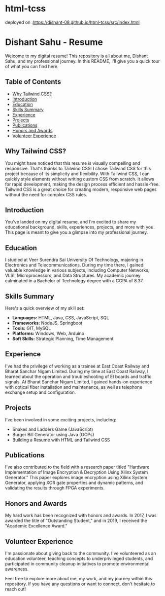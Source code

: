 # html-tcss
deployed  on :https://dishant-08.github.io/html-tcss/src/index.html

# Dishant Sahu - Resume

Welcome to my digital resume! This repository is all about me, Dishant Sahu, and my professional journey. In this README, I'll give you a quick tour of what you can find here.

## Table of Contents
- [Why Tailwind CSS?](#why-tailwind-css)
- [Introduction](#introduction)
- [Education](#education)
- [Skills Summary](#skills-summary)
- [Experience](#experience)
- [Projects](#projects)
- [Publications](#publications)
- [Honors and Awards](#honors-and-awards)
- [Volunteer Experience](#volunteer-experience)

## Why Tailwind CSS?

You might have noticed that this resume is visually compelling and responsive. That's thanks to Tailwind CSS! I chose Tailwind CSS for this project because of its simplicity and flexibility. With Tailwind CSS, I can quickly style elements without writing custom CSS from scratch. It allows for rapid development, making the design process efficient and hassle-free. Tailwind CSS is a great choice for creating modern, responsive web pages without the need for complex CSS rules.

## Introduction

You've landed on my digital resume, and I'm excited to share my educational background, skills, experiences, projects, and more with you. This page is meant to give you a glimpse into my professional journey.

## Education

I studied at Veer Surendra Sai University Of Technology, majoring in Electronics and Telecommunications. During my time there, I gained valuable knowledge in various subjects, including Computer Networks, VLSI, Microprocessors, and Data Structures. My academic journey culminated in a Bachelor of Technology degree with a CGPA of 8.37.

## Skills Summary

Here's a quick overview of my skill set:
- **Languages:** HTML, Java, CSS, JavaScript, SQL
- **Frameworks:** NodeJS, Springboot
- **Tools:** GIT, MySQL
- **Platforms:** Windows, Web, Arduino
- **Soft Skills:** Strategic Planning, Time Management

## Experience

I've had the privilege of working as a trainee at East Coast Railway and Bharat Sanchar Nigam Limited. During my time at East Coast Railway, I learned about the operation and troubleshooting of EI boards and traffic signals. At Bharat Sanchar Nigam Limited, I gained hands-on experience with optical fiber installation and maintenance, as well as telephone exchange setup and configuration.

## Projects

I've been involved in some exciting projects, including:
- Snakes and Ladders Game (JavaScript)
- Burger Bill Generator using Java (OOPs)
- Building a Resume with HTML and Tailwind CSS

## Publications

I've also contributed to the field with a research paper titled "Hardware Implementation of Image Encryption & Decryption Using Xilinx System Generator." This paper explores image encryption using Xilinx System Generator, applying XOR gate properties and dynamic patterns, and validating the results through FPGA experiments.

## Honors and Awards

My hard work has been recognized with honors and awards. In 2017, I was awarded the title of "Outstanding Student," and in 2019, I received the "Academic Excellence Award."

## Volunteer Experience

I'm passionate about giving back to the community. I've volunteered as an education volunteer, teaching concepts to underprivileged students, and participated in community cleanup initiatives to promote environmental awareness.


Feel free to explore more about me, my work, and my journey within this repository. If you have any questions or want to connect, don't hesitate to reach out!


